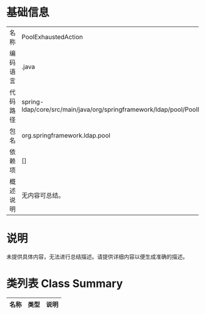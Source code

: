 # 基础信息

|      |      |
|------|------|
| 名称 | PoolExhaustedAction |
| 编码语言 | .java |
| 代码路径 | spring-ldap/core/src/main/java/org/springframework/ldap/pool/PoolExhaustedAction.java |
| 包名 | org.springframework.ldap.pool |
| 依赖项 | [] |
| 概述说明 | 无内容可总结。 |

# 说明

未提供具体内容，无法进行总结描述。请提供详细内容以便生成准确的描述。

# 类列表 Class Summary

| 名称   | 类型  | 说明 |
|-------|------|-------------|





